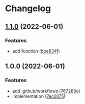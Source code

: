 # Changelog

## [1.1.0](https://github.com/YutaSugimura/publish-npm-using-github-actions/compare/v1.0.0...v1.1.0) (2022-06-01)


### Features

* add function ([bbe834f](https://github.com/YutaSugimura/publish-npm-using-github-actions/commit/bbe834f79c22164eef000bca896b28cf9ff97050))

## 1.0.0 (2022-06-01)


### Features

* add .github/workflows ([767289e](https://github.com/YutaSugimura/publish-npm-using-github-actions/commit/767289e2b9d9612a195aa94cb6bb45a2d06fdc43))
* implementation ([7ec0075](https://github.com/YutaSugimura/publish-npm-using-github-actions/commit/7ec00751b0bb6a98d62251de787558ea05b6f42d))
